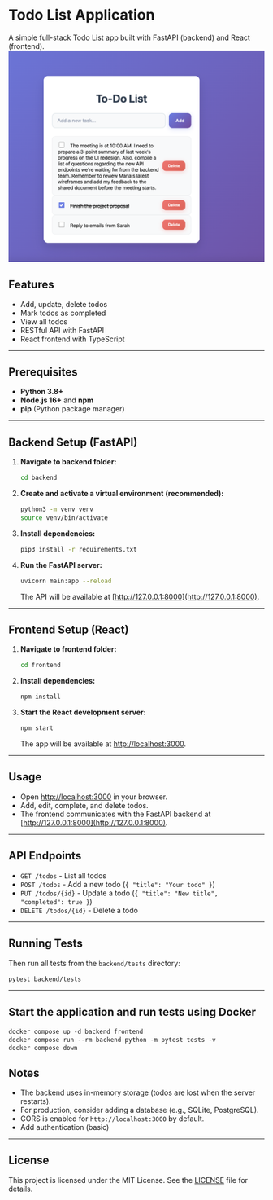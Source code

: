 # Todo List Application

A simple full-stack Todo List app built with FastAPI (backend) and React (frontend).
![alt text](todo-list-demo-image.png)

## Features

- Add, update, delete todos
- Mark todos as completed
- View all todos
- RESTful API with FastAPI
- React frontend with TypeScript

---

## Prerequisites

- **Python 3.8+**
- **Node.js 16+** and **npm**
- **pip** (Python package manager)

---

## Backend Setup (FastAPI)

1. **Navigate to backend folder:**
   ```bash
   cd backend
   ```

2. **Create and activate a virtual environment (recommended):**
   ```bash
   python3 -m venv venv
   source venv/bin/activate
   ```

3. **Install dependencies:**
   ```bash
   pip3 install -r requirements.txt
   ```

5. **Run the FastAPI server:**
   ```bash
   uvicorn main:app --reload
   ```
   The API will be available at [http://127.0.0.1:8000](http://127.0.0.1:8000).

---

## Frontend Setup (React)

1. **Navigate to frontend folder:**
   ```bash
   cd frontend
   ```

2. **Install dependencies:**
   ```bash
   npm install
   ```

3. **Start the React development server:**
   ```bash
   npm start
   ```
   The app will be available at [http://localhost:3000](http://localhost:3000).

---

## Usage

- Open [http://localhost:3000](http://localhost:3000) in your browser.
- Add, edit, complete, and delete todos.
- The frontend communicates with the FastAPI backend at [http://127.0.0.1:8000](http://127.0.0.1:8000).

---

## API Endpoints

- `GET /todos` - List all todos
- `POST /todos` - Add a new todo (`{ "title": "Your todo" }`)
- `PUT /todos/{id}` - Update a todo (`{ "title": "New title", "completed": true }`)
- `DELETE /todos/{id}` - Delete a todo

---

## Running Tests

Then run all tests from the `backend/tests` directory:

```bash
pytest backend/tests
```

---

## Start the application and run tests using Docker

```
docker compose up -d backend frontend
docker compose run --rm backend python -m pytest tests -v
docker compose down
```

## Notes

- The backend uses in-memory storage (todos are lost when the server restarts).
- For production, consider adding a database (e.g., SQLite, PostgreSQL).
- CORS is enabled for `http://localhost:3000` by default.
- Add authentication (basic)

---

## License

This project is licensed under the MIT License. See the [LICENSE](LICENSE) file for details.
